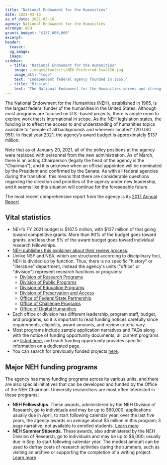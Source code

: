 ```yaml
---
title: "National Endowment for the Humanities"
date: 2021-03-16
as_of_date: 2021-03-16
agency: National Endowment for the Humanities
acronym: NEH
grants_budget: "$137,000,000"
excerpt:
header:
  teaser:
  og_image:
  image:
sidebar:
  - title: "National Endowment for the Humanities"
    image: /images/toolkits/NEH-Preferred-Seal820.jpg
    image_alt: "logo"
    text: "Independent federal agency founded in 1965."
  - title: "Mission"
    text: "The National Endowment for the Humanities serves and strengthens our nation by supporting high-quality projects and programs in the humanities and by making the humanities available to all Americans."
---
```


The National Endowment for the Humanities (NEH), established in 1965, is the largest federal funder of the humanities in the United States. Although most programs are focused on U.S.-based projects, there is ample room to explore work that is international in scope. As the NEH legislation states, the funding is to effect the access to and understanding of humanities topics available to “people of all backgrounds and wherever located” (20 USC 951). In fiscal year 2021, the agency’s award budget is approximately $137 million.

Note that as of January 20, 2021, all of the policy positions at the agency were replaced with personnel from the new administration. As of March, there is an acting Chairperson (legally the head of the agency is the "Chairman"), and it is unknown when an official appointee will be nominated by the President and confirmed by the Senate. As with all federal agencies during the transition, this means that there are considerable questions regarding the direction and priorities of the agency under new leadership, and it seems like this situation will continue for the foreseeable future.  

The most recent comprehensive report from the agency is its [2017 Annual Report](https://www.neh.gov/sites/default/files/inline-files/06.3.20.AR_.pdf)

## Vital statistics

* NEH's FY 2021 budget is $167.5 million, with $137 million of that going toward competitive grants. More than 90% of the budget goes toward grants, and less than 5% of the award budget goes toward individual research fellowships.
* [NEH publishes this explainer about their review process](https://www.neh.gov/grants/application-process). 
* Unlike NSF and NEA, which are structured according to disciplinary foci, NEH is divided up by function. Thus, there is no specific "history" or "literature" department, instead the agency's units ("office" or "division") represent research functions or programs: 
  * [Division of Research Programs](https://www.neh.gov/divisions/research)
  * [Division of Public Programs](https://www.neh.gov/divisions/public)
  * [Division of Education Programs](https://www.neh.gov/divisions/education) 
  * [Division of Preservation and Access](https://www.neh.gov/divisions/preservation)
  * [Office of Federal/State Partnership](https://www.neh.gov/divisions/fedstate)
  * [Office of Challenge Programs](https://www.neh.gov/divisions/challenge)
  * [Office of Digital Humanities](https://www.neh.gov/divisions/odh)
* Each office or division has different leadership, program staff, budget, and programs, so it is important to read funding notices carefully since requirements, eligibility, award amounts, and review criteria vary.
* Most programs include sample application narratives and FAQs along with the notice of funding opportunity documents; all current programs are [listed here](https://www.neh.gov/grants/listing), and each funding opportunity provides specific information on a dedicated page. 
* You can search for previously funded projects [here](https://securegrants.neh.gov/publicquery/).


## Major NEH funding programs

The agency has many funding programs across its various units, and there are also special initiatives that can be developed and funded by the Office of the NEH Chairman. University researchers are most often interested in these programs: 

* __NEH Fellowships__. These awards, administered by the NEH Division of Research, go to individuals and may be up to $60,000; applications usually due in April, to start following calendar year; over the last five years, the agency awards on average about $5 million in this program; 3 page narrative, not available to enrolled students. [Learn more](https://www.neh.gov/grants/research/fellowships)
* __NEH Summer Stipends__. These awards, also administered by the NEH Division of Research, go to individuals and may be up to $6,000; usually due in Sep, to start following calendar year. The modest amount can be used to defray costs of research activities during the summers, such as visiting an archive or supporting the completion of a writing project. [Learn more](https://www.neh.gov/grants/research/summer-stipends) 